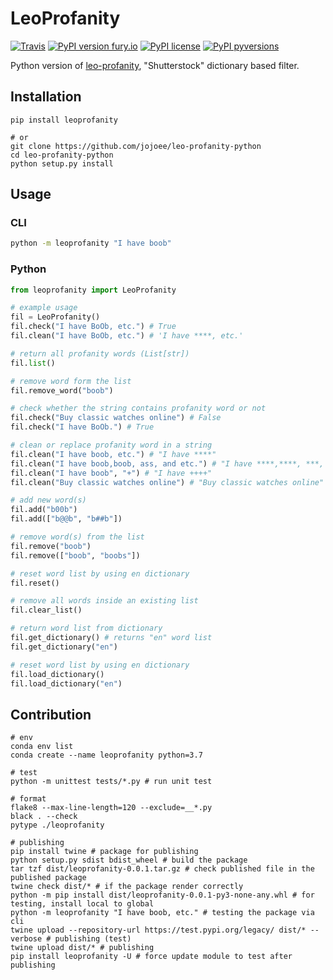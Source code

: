 # LeoProfanity

[![Travis](https://img.shields.io/travis/jojoee/leo-profanity.svg)](https://travis-ci.org/jojoee/leo-profanity)
[![PyPI version fury.io](https://badge.fury.io/py/leoprofanity.svg)](https://pypi.python.org/pypi/leoprofanity/)
[![PyPI license](https://img.shields.io/pypi/l/leoprofanity.svg)](https://pypi.python.org/pypi/leoprofanity/)
[![PyPI pyversions](https://img.shields.io/pypi/pyversions/leoprofanity.svg)](https://pypi.python.org/pypi/leoprofanity/)

Python version of [leo-profanity](https://github.com/jojoee/leo-profanity), "Shutterstock" dictionary based filter.

## Installation

```
pip install leoprofanity

# or
git clone https://github.com/jojoee/leo-profanity-python
cd leo-profanity-python
python setup.py install
```

## Usage

### CLI

```bash
python -m leoprofanity "I have boob"
```

### Python
```python
from leoprofanity import LeoProfanity

# example usage
fil = LeoProfanity()
fil.check("I have BoOb, etc.") # True
fil.clean("I have BoOb, etc.") # 'I have ****, etc.'

# return all profanity words (List[str])
fil.list()

# remove word form the list
fil.remove_word("boob")

# check whether the string contains profanity word or not
fil.check("Buy classic watches online") # False
fil.check("I have BoOb.") # True

# clean or replace profanity word in a string
fil.clean("I have boob, etc.") # "I have ****"
fil.clean("I have boob,boob, ass, and etc.") # "I have ****,****, ***, and etc."
fil.clean("I have boob", "+") # "I have ++++"
fil.clean("Buy classic watches online") # "Buy classic watches online"

# add new word(s)
fil.add("b00b")
fil.add(["b@@b", "b##b"])

# remove word(s) from the list
fil.remove("boob")
fil.remove(["boob", "boobs"])

# reset word list by using en dictionary
fil.reset()

# remove all words inside an existing list
fil.clear_list()

# return word list from dictionary
fil.get_dictionary() # returns "en" word list
fil.get_dictionary("en")

# reset word list by using en dictionary
fil.load_dictionary()
fil.load_dictionary("en")
```

## Contribution

```
# env
conda env list
conda create --name leoprofanity python=3.7

# test
python -m unittest tests/*.py # run unit test

# format
flake8 --max-line-length=120 --exclude=__*.py
black . --check
pytype ./leoprofanity

# publishing
pip install twine # package for publishing
python setup.py sdist bdist_wheel # build the package
tar tzf dist/leoprofanity-0.0.1.tar.gz # check published file in the published package
twine check dist/* # if the package render correctly
python -m pip install dist/leoprofanity-0.0.1-py3-none-any.whl # for testing, install local to global
python -m leoprofanity "I have boob, etc." # testing the package via cli
twine upload --repository-url https://test.pypi.org/legacy/ dist/* --verbose # publishing (test)
twine upload dist/* # publishing
pip install leoprofanity -U # force update module to test after publishing
```
